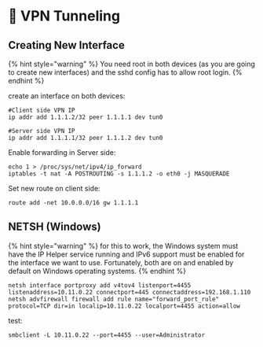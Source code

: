 # 🔧 VPN Tunneling

## Creating New Interface

{% hint style="warning" %}
You need root in both devices (as you are going to create new interfaces) and the sshd config has to allow root login.
{% endhint %}

create an interface on both devices:

```
#Client side VPN IP
ip addr add 1.1.1.2/32 peer 1.1.1.1 dev tun0 

#Server side VPN IP
ip addr add 1.1.1.1/32 peer 1.1.1.2 dev tun0 
```

Enable forwarding in Server side:

```
echo 1 > /proc/sys/net/ipv4/ip_forward
iptables -t nat -A POSTROUTING -s 1.1.1.2 -o eth0 -j MASQUERADE
```

Set new route on client side:

```
route add -net 10.0.0.0/16 gw 1.1.1.1
```

## NETSH (Windows)

{% hint style="warning" %}
for this to work, the Windows system must have the IP Helper service running and IPv6 support must be enabled for the interface we want to use. Fortunately, both are on and enabled by default on Windows operating systems.
{% endhint %}

```
netsh interface portproxy add v4tov4 listenport=4455 listenaddress=10.11.0.22 connectport=445 connectaddress=192.168.1.110
netsh advfirewall firewall add rule name="forward_port_rule" protocol=TCP dir=in localip=10.11.0.22 localport=4455 action=allow
```

test:

```
smbclient -L 10.11.0.22 --port=4455 --user=Administrator
```



















